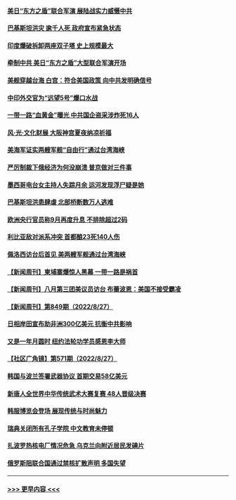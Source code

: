 #### [美日“东方之盾”联合军演 展陆战实力威慑中共](../pages/prog202/a103513146.md?t=08290801) 
#### [巴基斯坦洪灾 逾千人死 政府宣布紧急状态](../pages/prog202/a103513144.md?t=08290801) 
#### [印度爆破拆卸两座双子塔 史上规模最大](../pages/prog202/a103513142.md?t=08290801) 
#### [牵制中共 美日“东方之盾”大型联合军演开场](../pages/prog202/a103513125.md?t=08290801) 
#### [美舰穿越台海 白宫：符合美国政策 向中共发明确信号](../pages/prog202/a103513044.md?t=08290801) 
#### [中印外交官为“远望5号”爆口水战](../pages/prog202/a103513014.md?t=08290801) 
#### [一带一路“血黄金”曝光 中共国企盗采涉炸死16人](../pages/prog202/a103512951.md?t=08290801) 
#### [风‧光‧文化财展 大阪神宫夏夜纳凉祈福](../pages/prog202/a103512981.md?t=08290801) 
#### [美海军证实两艘军舰“自由行”通过台湾海峡](../pages/prog202/a103512969.md?t=08290801) 
#### [严厉制裁下俄经济为何没崩溃 普京做对三件事](../pages/prog202/a103512937.md?t=08290801) 
#### [墨西哥电台女主持人失踪月余 运河发现浮尸疑是她](../pages/prog202/a103512869.md?t=08290801) 
#### [巴基斯坦洪患肆虐 北部桥断数万人逃难](../pages/prog202/a103512843.md?t=08290801) 
#### [欧洲央行官员称9月再度升息 不排除超过2码](../pages/prog202/a103512791.md?t=08290801) 
#### [利比亚敌对派系冲突 首都酿23死140人伤](../pages/prog202/a103512769.md?t=08290801) 
#### [佩洛西访台后首见 美两艘军舰通过台湾海峡](../pages/prog202/a103512753.md?t=08290801) 
#### [【新闻周刊】柬埔寨爆惊人黑幕 一带一路是祸首](../pages/prog202/a103512670.md?t=08290801) 
#### [【新闻周刊】八月第三团美议员访台 布蕾波恩：美国不接受霸凌](../pages/prog202/a103512668.md?t=08290801) 
#### [【新闻周刊】第849期（2022/8/27）](../pages/prog202/a103512677.md?t=08290801) 
#### [日相岸田宣布助非洲300亿美元 抗衡中共影响](../pages/prog202/a103512556.md?t=08290801) 
#### [又是一年月圆时 纽约法轮功学员感恩李大师](../pages/prog202/a103512563.md?t=08290801) 
#### [【社区广角镜】第571期（2022/8/27）](../pages/prog202/a103512548.md?t=08290801) 
#### [韩国与波兰签署武器协议 首期交易58亿美元](../pages/prog202/a103512550.md?t=08290801) 
#### [新唐人全世界中华传统武术大赛复赛 48人晋级决赛](../pages/prog202/a103512558.md?t=08290801) 
#### [韩服博览会登场 展现传统与时尚魅力](../pages/prog202/a103512407.md?t=08290801) 
#### [瑞典关闭所有孔子学院 中文教育未停顿](../pages/prog202/a103512395.md?t=08290801) 
#### [扎波罗热核电厂情况危急 乌克兰向附近居民发碘片](../pages/prog202/a103512308.md?t=08290801) 
#### [俄罗斯阻联合国通过禁核扩散声明 多国失望](../pages/prog202/a103512300.md?t=08290801) 

----
#### [ >>> 更早内容 <<< ](../indexes/prog202-earlier.md)
